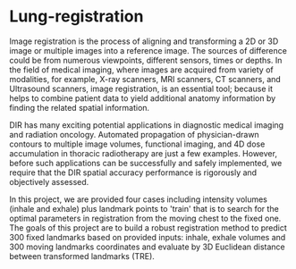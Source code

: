 # Lung-registration

Image registration is the process of aligning and transforming a 2D or 3D image or multiple images into a reference image. The sources of difference could be from numerous viewpoints, different sensors, times or depths. In the field of medical imaging, where images are acquired from variety of modalities, for example, X-ray scanners, MRI scanners, CT scanners, and Ultrasound scanners, image registration, is an essential tool; because it helps to combine patient data to yield additional anatomy information by finding the related spatial information.  

DIR has many exciting potential applications in diagnostic medical imaging and radiation oncology. Automated propagation of physician-drawn contours to multiple image volumes, functional imaging, and 4D dose accumulation in thoracic radiotherapy are just a few examples. However, before such applications can be successfully and safely implemented, we require that the DIR spatial accuracy performance is rigorously and objectively assessed.

In this project, we are provided four cases including intensity volumes (inhale and exhale) plus landmark points to 'train' that is to search for the optimal parameters in registration from the moving chest to the fixed one. The goals of this project are to build a robust registration method to predict 300 fixed landmarks based on provided inputs: inhale, exhale volumes and  300 moving landmarks coordinates and evaluate by 3D Euclidean distance between transformed landmarks (TRE).

